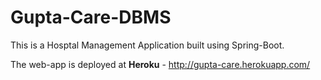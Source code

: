 # Gupta-Care-DBMS

This is a Hosptal Management Application built using Spring-Boot.

The web-app is deployed at **Heroku** - http://gupta-care.herokuapp.com/

